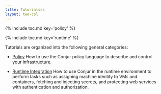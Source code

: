 ```yaml
---
title: Tutorialsss
layout: two-col
---
```


{% include toc.md key='policy' %}

{% include toc.md key='runtime' %}

Tutorials are organized into the following general categories:

* [Policy](./policy) How to use the Conjur policy language to describe and control your infrastructure.

* [Runtime Integration](./integrations) How to use Conjur in the runtime 
environment to perform tasks such as assigning machine identity to VMs and 
containers, fetching and injecting secrets, and protecting web services with authentication and authorization.
